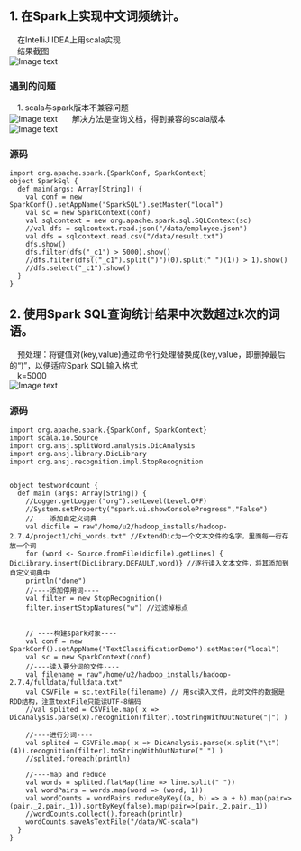 ## 1. 在Spark上实现中文词频统计。
&ensp;&ensp;在IntelliJ IDEA上用scala实现  
&ensp;&ensp;结果截图  
![Image text](https://raw.github.com/cjjloves/homework9/master/screenshot/result.JPG)  
### 遇到的问题
&ensp;&ensp;1. scala与spark版本不兼容问题  
![Image text](https://raw.github.com/cjjloves/homework9/master/problems/版本不兼容.JPG)  
&ensp;&ensp;解决方法是查询文档，得到兼容的scala版本  
![Image text](https://raw.github.com/cjjloves/homework9/master/problems/版本不兼容2.JPG) 
### 源码
```
import org.apache.spark.{SparkConf, SparkContext}
object SparkSql {
  def main(args: Array[String]) {
    val conf = new SparkConf().setAppName("SparkSQL").setMaster("local")
    val sc = new SparkContext(conf)
    val sqlcontext = new org.apache.spark.sql.SQLContext(sc)
    //val dfs = sqlcontext.read.json("/data/employee.json")
    val dfs = sqlcontext.read.csv("/data/result.txt")
    dfs.show()
    dfs.filter(dfs("_c1") > 5000).show()
    //dfs.filter(dfs(("_c1").split(")")(0).split(" ")(1)) > 1).show()
    //dfs.select("_c1").show()
  }
}
```
## 2. 使用Spark SQL查询统计结果中次数超过k次的词语。
&ensp;&ensp;预处理：将键值对(key,value)通过命令行处理替换成(key,value，即删掉最后的“)”，以便适应Spark SQL输入格式  
&ensp;&ensp;k=5000  
![Image text](https://raw.github.com/cjjloves/homework9/master/screenshot/sql-result.JPG)  
### 源码
```
import org.apache.spark.{SparkConf, SparkContext}
import scala.io.Source
import org.ansj.splitWord.analysis.DicAnalysis
import org.ansj.library.DicLibrary
import org.ansj.recognition.impl.StopRecognition


object testwordcount {
  def main (args: Array[String]) {
    //Logger.getLogger("org").setLevel(Level.OFF)
    //System.setProperty("spark.ui.showConsoleProgress","False")
    //----添加自定义词典----
    val dicfile = raw"/home/u2/hadoop_installs/hadoop-2.7.4/project1/chi_words.txt" //ExtendDic为一个文本文件的名字，里面每一行存放一个词
    for (word <- Source.fromFile(dicfile).getLines) { DicLibrary.insert(DicLibrary.DEFAULT,word)} //逐行读入文本文件，将其添加到自定义词典中
    println("done")
    //----添加停用词----
    val filter = new StopRecognition()
    filter.insertStopNatures("w") //过滤掉标点
  

    // ----构建spark对象----
    val conf = new SparkConf().setAppName("TextClassificationDemo").setMaster("local")
    val sc = new SparkContext(conf)
    //----读入要分词的文件----
    val filename = raw"/home/u2/hadoop_installs/hadoop-2.7.4/fulldata/fulldata.txt"
    val CSVFile = sc.textFile(filename) // 用sc读入文件，此时文件的数据是RDD结构，注意textFile只能读UTF-8编码
    //val splited = CSVFile.map( x => DicAnalysis.parse(x).recognition(filter).toStringWithOutNature("|") )

    //----进行分词----
    val splited = CSVFile.map( x => DicAnalysis.parse(x.split("\t")(4)).recognition(filter).toStringWithOutNature(" ") )
    //splited.foreach(println)

    //----map and reduce
    val words = splited.flatMap(line => line.split(" "))
    val wordPairs = words.map(word => (word, 1))
    val wordCounts = wordPairs.reduceByKey((a, b) => a + b).map(pair=>(pair._2,pair._1)).sortByKey(false).map(pair=>(pair._2,pair._1))
    //wordCounts.collect().foreach(println)
    wordCounts.saveAsTextFile("/data/WC-scala")
  }
}
```
